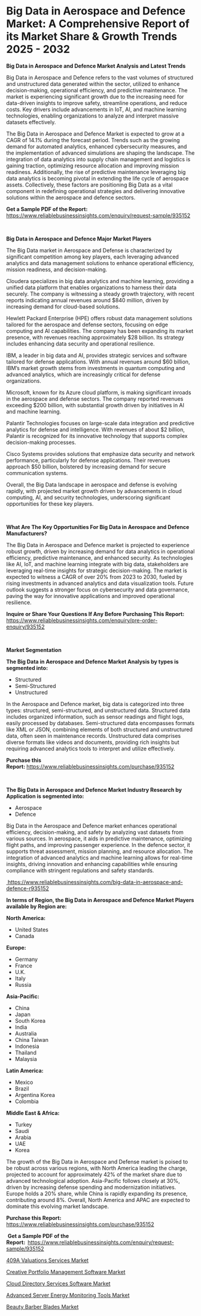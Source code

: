 <p><h1>Big Data in Aerospace and Defence Market: A Comprehensive Report of its Market Share & Growth Trends 2025 - 2032</h1></p><p><strong>Big Data in Aerospace and Defence Market Analysis and Latest Trends</strong></p>
<p><p>Big Data in Aerospace and Defence refers to the vast volumes of structured and unstructured data generated within the sector, utilized to enhance decision-making, operational efficiency, and predictive maintenance. The market is experiencing significant growth due to the increasing need for data-driven insights to improve safety, streamline operations, and reduce costs. Key drivers include advancements in IoT, AI, and machine learning technologies, enabling organizations to analyze and interpret massive datasets effectively.</p><p>The Big Data in Aerospace and Defence Market is expected to grow at a CAGR of 14.1% during the forecast period. Trends such as the growing demand for automated analytics, enhanced cybersecurity measures, and the implementation of advanced simulations are shaping the landscape. The integration of data analytics into supply chain management and logistics is gaining traction, optimizing resource allocation and improving mission readiness. Additionally, the rise of predictive maintenance leveraging big data analytics is becoming pivotal in extending the life cycle of aerospace assets. Collectively, these factors are positioning Big Data as a vital component in redefining operational strategies and delivering innovative solutions within the aerospace and defence sectors.</p></p>
<p><strong>Get a Sample PDF of the Report:&nbsp;</strong> <a href="https://www.reliablebusinessinsights.com/enquiry/request-sample/935152?utm_campaign=1121&utm_medium=2&utm_source=Github&utm_content=ia&utm_term=07032025&utm_id=big-data-in-aerospace-and-defence">https://www.reliablebusinessinsights.com/enquiry/request-sample/935152</a></p>
<p>&nbsp;</p>
<p><strong>Big Data in Aerospace and Defence Major Market Players</strong></p>
<p><p>The Big Data market in Aerospace and Defense is characterized by significant competition among key players, each leveraging advanced analytics and data management solutions to enhance operational efficiency, mission readiness, and decision-making. </p><p>Cloudera specializes in big data analytics and machine learning, providing a unified data platform that enables organizations to harness their data securely. The company is witnessing a steady growth trajectory, with recent reports indicating annual revenues around $840 million, driven by increasing demand for cloud-based solutions.</p><p>Hewlett Packard Enterprise (HPE) offers robust data management solutions tailored for the aerospace and defense sectors, focusing on edge computing and AI capabilities. The company has been expanding its market presence, with revenues reaching approximately $28 billion. Its strategy includes enhancing data security and operational resilience.</p><p>IBM, a leader in big data and AI, provides strategic services and software tailored for defense applications. With annual revenues around $60 billion, IBM’s market growth stems from investments in quantum computing and advanced analytics, which are increasingly critical for defense organizations.</p><p>Microsoft, known for its Azure cloud platform, is making significant inroads in the aerospace and defense sectors. The company reported revenues exceeding $200 billion, with substantial growth driven by initiatives in AI and machine learning.</p><p>Palantir Technologies focuses on large-scale data integration and predictive analytics for defense and intelligence. With revenues of about $2 billion, Palantir is recognized for its innovative technology that supports complex decision-making processes.</p><p>Cisco Systems provides solutions that emphasize data security and network performance, particularly for defense applications. Their revenues approach $50 billion, bolstered by increasing demand for secure communication systems.</p><p>Overall, the Big Data landscape in aerospace and defense is evolving rapidly, with projected market growth driven by advancements in cloud computing, AI, and security technologies, underscoring significant opportunities for these key players.</p></p>
<p>&nbsp;</p>
<p><strong>What Are The Key Opportunities For Big Data in Aerospace and Defence Manufacturers?</strong></p>
<p><p>The Big Data in Aerospace and Defence market is projected to experience robust growth, driven by increasing demand for data analytics in operational efficiency, predictive maintenance, and enhanced security. As technologies like AI, IoT, and machine learning integrate with big data, stakeholders are leveraging real-time insights for strategic decision-making. The market is expected to witness a CAGR of over 20% from 2023 to 2030, fueled by rising investments in advanced analytics and data visualization tools. Future outlook suggests a stronger focus on cybersecurity and data governance, paving the way for innovative applications and improved operational resilience.</p></p>
<p><strong>Inquire or Share Your Questions If Any Before Purchasing This Report:</strong> <a href="https://www.reliablebusinessinsights.com/enquiry/pre-order-enquiry/935152?utm_campaign=1121&utm_medium=2&utm_source=Github&utm_content=ia&utm_term=07032025&utm_id=big-data-in-aerospace-and-defence">https://www.reliablebusinessinsights.com/enquiry/pre-order-enquiry/935152</a></p>
<p>&nbsp;</p>
<p><strong>Market Segmentation</strong></p>
<p><strong>The Big Data in Aerospace and Defence Market Analysis by types is segmented into:</strong></p>
<p><ul><li>Structured</li><li>Semi-Structured</li><li>Unstructured</li></ul></p>
<p><p>In the Aerospace and Defence market, big data is categorized into three types: structured, semi-structured, and unstructured data. Structured data includes organized information, such as sensor readings and flight logs, easily processed by databases. Semi-structured data encompasses formats like XML or JSON, combining elements of both structured and unstructured data, often seen in maintenance records. Unstructured data comprises diverse formats like videos and documents, providing rich insights but requiring advanced analytics tools to interpret and utilize effectively.</p></p>
<p><strong>Purchase this Report:&nbsp;</strong><a href="https://www.reliablebusinessinsights.com/purchase/935152?utm_campaign=1121&utm_medium=2&utm_source=Github&utm_content=ia&utm_term=07032025&utm_id=big-data-in-aerospace-and-defence">https://www.reliablebusinessinsights.com/purchase/935152</a></p>
<p>&nbsp;</p>
<p><strong>The Big Data in Aerospace and Defence Market Industry Research by Application is segmented into:</strong></p>
<p><ul><li>Aerospace</li><li>Defence</li></ul></p>
<p><p>Big Data in the Aerospace and Defence market enhances operational efficiency, decision-making, and safety by analyzing vast datasets from various sources. In aerospace, it aids in predictive maintenance, optimizing flight paths, and improving passenger experience. In the defence sector, it supports threat assessment, mission planning, and resource allocation. The integration of advanced analytics and machine learning allows for real-time insights, driving innovation and enhancing capabilities while ensuring compliance with stringent regulations and safety standards.</p></p>
<p><a href="https://www.reliablebusinessinsights.com/big-data-in-aerospace-and-defence-r935152?utm_campaign=1121&utm_medium=2&utm_source=Github&utm_content=ia&utm_term=07032025&utm_id=big-data-in-aerospace-and-defence">&nbsp;https://www.reliablebusinessinsights.com/big-data-in-aerospace-and-defence-r935152</a></p>
<p><strong>In terms of Region, the Big Data in Aerospace and Defence Market Players available by Region are:</strong></p>
<p>
    <p> <strong> North America: </strong>
        <ul>
            <li>United States</li>
            <li>Canada</li>
        </ul>
        </p> 
    <p> <strong> Europe: </strong>
        <ul>
            <li>Germany</li>
            <li>France</li>
            <li>U.K.</li>
            <li>Italy</li>
            <li>Russia</li>
        </ul>
        </p> 
    <p> <strong> Asia-Pacific: </strong>
        <ul>
            <li>China</li>
            <li>Japan</li>
            <li>South Korea</li>
            <li>India</li>
            <li>Australia</li>
            <li>China Taiwan</li>
            <li>Indonesia</li>
            <li>Thailand</li>
            <li>Malaysia</li>
        </ul>
        </p> 
    <p> <strong> Latin America: </strong>
        <ul>
            <li>Mexico</li>
            <li>Brazil</li>
            <li>Argentina Korea</li>
            <li>Colombia</li>
        </ul>
        </p> 
    <p> <strong> Middle East & Africa: </strong>
        <ul>
            <li>Turkey</li>
            <li>Saudi</li>
            <li>Arabia</li>
            <li>UAE</li>
            <li>Korea</li>
        </ul>
    </p>
    </p>
<p><p>The growth of the Big Data in Aerospace and Defense market is poised to be robust across various regions, with North America leading the charge, projected to account for approximately 42% of the market share due to advanced technological adoption. Asia-Pacific follows closely at 30%, driven by increasing defense spending and modernization initiatives. Europe holds a 20% share, while China is rapidly expanding its presence, contributing around 8%. Overall, North America and APAC are expected to dominate this evolving market landscape.</p></p>
<p><strong>Purchase this Report: </strong><a href="https://www.reliablebusinessinsights.com/purchase/935152?utm_campaign=1121&utm_medium=2&utm_source=Github&utm_content=ia&utm_term=07032025&utm_id=big-data-in-aerospace-and-defence">https://www.reliablebusinessinsights.com/purchase/935152</a></p>
<p>&nbsp;<strong>Get a Sample PDF of the Report:&nbsp;&nbsp;</strong><a href="https://www.reliablebusinessinsights.com/enquiry/request-sample/935152?utm_campaign=1121&utm_medium=2&utm_source=Github&utm_content=ia&utm_term=07032025&utm_id=big-data-in-aerospace-and-defence">https://www.reliablebusinessinsights.com/enquiry/request-sample/935152</a></p>
<p><strong></strong></p>
<p><p><a href="https://github.com/khifzaba/Market-Research-Report-List-1/blob/main/409a-valuations-services-market.md?utm_campaign=1121&utm_medium=2&utm_source=Github&utm_content=ia&utm_term=07032025&utm_id=big-data-in-aerospace-and-defence">409A Valuations Services Market</a></p><p><a href="https://github.com/dumanelina6v/Market-Research-Report-List-1/blob/main/creative-portfolio-management-software-market.md?utm_campaign=1121&utm_medium=2&utm_source=Github&utm_content=ia&utm_term=07032025&utm_id=big-data-in-aerospace-and-defence">Creative Portfolio Management Software Market</a></p><p><a href="https://github.com/dekamrapinq1/Market-Research-Report-List-1/blob/main/cloud-directory-services-software-market.md?utm_campaign=1121&utm_medium=2&utm_source=Github&utm_content=ia&utm_term=07032025&utm_id=big-data-in-aerospace-and-defence">Cloud Directory Services Software Market</a></p><p><a href="https://github.com/waldarolka1j/Market-Research-Report-List-1/blob/main/advanced-server-energy-monitoring-tools-market.md?utm_campaign=1121&utm_medium=2&utm_source=Github&utm_content=ia&utm_term=07032025&utm_id=big-data-in-aerospace-and-defence">Advanced Server Energy Monitoring Tools Market</a></p><p><a href="https://github.com/spineamosa0e/Market-Research-Report-List-1/blob/main/beauty-barber-blades-market.md?utm_campaign=1121&utm_medium=2&utm_source=Github&utm_content=ia&utm_term=07032025&utm_id=big-data-in-aerospace-and-defence">Beauty Barber Blades Market</a></p></p>